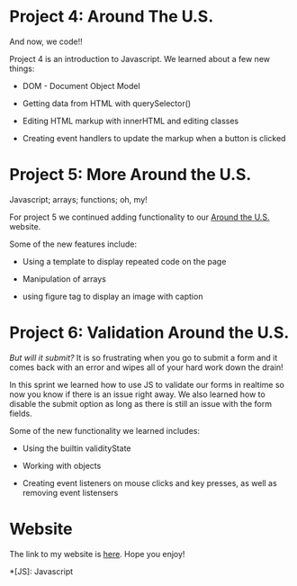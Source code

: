 # Project 4: Around The U.S.

And now, we code!!

Project 4 is an introduction to Javascript. We learned about a few new things:

* DOM - Document Object Model

* Getting data from HTML with querySelector()

* Editing HTML markup with innerHTML and editing classes

* Creating event handlers to update the markup when a button is clicked

# Project 5: More Around the U.S.

Javascript; arrays; functions; oh, my!

For project 5 we continued adding functionality to our [Around the U.S.](https://riz3npho3nix.github.io/web_project_4) website.

Some of the new features include:

* Using a template to display repeated code on the page

* Manipulation of arrays

* using figure tag to display an image with caption

# Project 6: Validation Around the U.S.

*But will it submit?* It is so frustrating when you go to submit a form and it comes back with an error and wipes all of your hard work down the drain!

In this sprint we learned how to use JS to validate our forms in realtime so now you know if there is an issue right away. We also learned how to disable the submit option as long as there is still an issue with the form fields.

Some of the new functionality we learned includes:

* Using the builtin validityState

* Working with objects

* Creating event listeners on mouse clicks and key presses, as well as removing event listensers

# Website

The link to my website is [here](https://riz3npho3nix.github.io/web_project_4). Hope you enjoy!

*[JS]: Javascript

